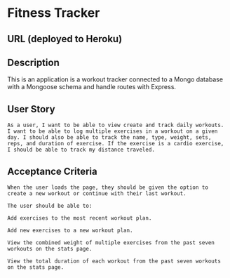 # Fitness Tracker

## URL (deployed to Heroku)

## Description
This is an application is a workout tracker connected to a Mongo database with a Mongoose schema and handle routes with Express.

## User Story

```
As a user, I want to be able to view create and track daily workouts. I want to be able to log multiple exercises in a workout on a given day. I should also be able to track the name, type, weight, sets, reps, and duration of exercise. If the exercise is a cardio exercise, I should be able to track my distance traveled.
```

## Acceptance Criteria
```
When the user loads the page, they should be given the option to create a new workout or continue with their last workout.

The user should be able to:

Add exercises to the most recent workout plan.

Add new exercises to a new workout plan.

View the combined weight of multiple exercises from the past seven workouts on the stats page.

View the total duration of each workout from the past seven workouts on the stats page.
```